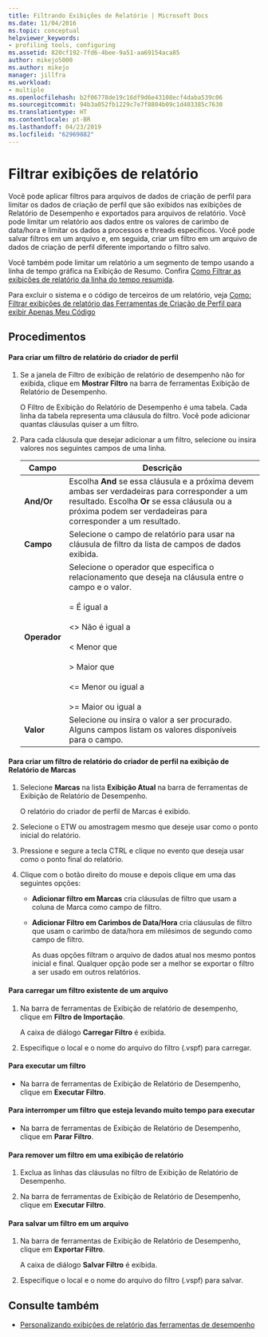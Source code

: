 ```yaml
---
title: Filtrando Exibições de Relatório | Microsoft Docs
ms.date: 11/04/2016
ms.topic: conceptual
helpviewer_keywords:
- profiling tools, configuring
ms.assetid: 820cf192-7fd6-4bee-9a51-aa69154aca85
author: mikejo5000
ms.author: mikejo
manager: jillfra
ms.workload:
- multiple
ms.openlocfilehash: b2f06778de19c16df9d6e43108ecf4daba539c06
ms.sourcegitcommit: 94b3a052fb1229c7e7f8804b09c1d403385c7630
ms.translationtype: HT
ms.contentlocale: pt-BR
ms.lasthandoff: 04/23/2019
ms.locfileid: "62969882"
---
```

# <a name="filter-report-views"></a>Filtrar exibições de relatório
Você pode aplicar filtros para arquivos de dados de criação de perfil para limitar os dados de criação de perfil que são exibidos nas exibições de Relatório de Desempenho e exportados para arquivos de relatório. Você pode limitar um relatório aos dados entre os valores de carimbo de data/hora e limitar os dados a processos e threads específicos. Você pode salvar filtros em um arquivo e, em seguida, criar um filtro em um arquivo de dados de criação de perfil diferente importando o filtro salvo.

 Você também pode limitar um relatório a um segmento de tempo usando a linha de tempo gráfica na Exibição de Resumo. Confira [Como Filtrar as exibições de relatório da linha do tempo resumida](../profiling/how-to-filter-report-views-from-the-summary-timeline.md).

 Para excluir o sistema e o código de terceiros de um relatório, veja [Como: Filtrar exibições de relatório das Ferramentas de Criação de Perfil para exibir Apenas Meu Código](../profiling/how-to-filter-profiling-tools-report-views-to-display-just-my-code.md)

## <a name="procedures"></a>Procedimentos

#### <a name="to-create-a-profiler-report-filter"></a>Para criar um filtro de relatório do criador de perfil

1. Se a janela de Filtro de exibição de relatório de desempenho não for exibida, clique em **Mostrar Filtro** na barra de ferramentas Exibição de Relatório de Desempenho.

     O Filtro de Exibição do Relatório de Desempenho é uma tabela. Cada linha da tabela representa uma cláusula do filtro. Você pode adicionar quantas cláusulas quiser a um filtro.

2. Para cada cláusula que desejar adicionar a um filtro, selecione ou insira valores nos seguintes campos de uma linha.

    |Campo|Descrição|
    |-----------|-----------------|
    |**And/Or**|Escolha **And** se essa cláusula e a próxima devem ambas ser verdadeiras para corresponder a um resultado. Escolha **Or** se essa cláusula ou a próxima podem ser verdadeiras para corresponder a um resultado.|
    |**Campo**|Selecione o campo de relatório para usar na cláusula de filtro da lista de campos de dados exibida.|
    |**Operador**|Selecione o operador que especifica o relacionamento que deseja na cláusula entre o campo e o valor.<br /><br /> =    É igual a<br /><br /> <>  Não é igual a<br /><br /> <    Menor que<br /><br /> >    Maior que<br /><br /> <=  Menor ou igual a<br /><br /> >= Maior ou igual a|
    |**Valor**|Selecione ou insira o valor a ser procurado. Alguns campos listam os valores disponíveis para o campo.|

#### <a name="to-create-a-profiler-report-filter-from-the-marks-report-view"></a>Para criar um filtro de relatório do criador de perfil na exibição de Relatório de Marcas

1. Selecione **Marcas** na lista **Exibição Atual** na barra de ferramentas de Exibição de Relatório de Desempenho.

    O relatório do criador de perfil de Marcas é exibido.

2. Selecione o ETW ou amostragem mesmo que deseje usar como o ponto inicial do relatório.

3. Pressione e segure a tecla CTRL e clique no evento que deseja usar como o ponto final do relatório.

4. Clique com o botão direito do mouse e depois clique em uma das seguintes opções:

   - **Adicionar filtro em Marcas** cria cláusulas de filtro que usam a coluna de Marca como campo de filtro.

   - **Adicionar Filtro em Carimbos de Data/Hora** cria cláusulas de filtro que usam o carimbo de data/hora em milésimos de segundo como campo de filtro.

     As duas opções filtram o arquivo de dados atual nos mesmo pontos inicial e final. Qualquer opção pode ser a melhor se exportar o filtro a ser usado em outros relatórios.

#### <a name="to-load-an-existing-filter-from-a-file"></a>Para carregar um filtro existente de um arquivo

1. Na barra de ferramentas de Exibição de relatório de desempenho, clique em **Filtro de Importação**.

     A caixa de diálogo **Carregar Filtro** é exibida.

2. Especifique o local e o nome do arquivo do filtro (.vspf) para carregar.

#### <a name="to-execute-a-filter"></a>Para executar um filtro

- Na barra de ferramentas de Exibição de Relatório de Desempenho, clique em **Executar Filtro**.

#### <a name="to-stop-a-filter-that-is-taking-too-long-to-execute"></a>Para interromper um filtro que esteja levando muito tempo para executar

- Na barra de ferramentas de Exibição de Relatório de Desempenho, clique em **Parar Filtro**.

#### <a name="to-remove-a-filter-on-a-report-view"></a>Para remover um filtro em uma exibição de relatório

1. Exclua as linhas das cláusulas no filtro de Exibição de Relatório de Desempenho.

2. Na barra de ferramentas de Exibição de Relatório de Desempenho, clique em **Executar Filtro**.

#### <a name="to-save-a-filter-to-a-file"></a>Para salvar um filtro em um arquivo

1. Na barra de ferramentas de Exibição de Relatório de Desempenho, clique em **Exportar Filtro**.

     A caixa de diálogo **Salvar Filtro** é exibida.

2. Especifique o local e o nome do arquivo do filtro (.vspf) para salvar.

## <a name="see-also"></a>Consulte também
- [Personalizando exibições de relatório das ferramentas de desempenho](../profiling/customizing-performance-tools-report-views.md)